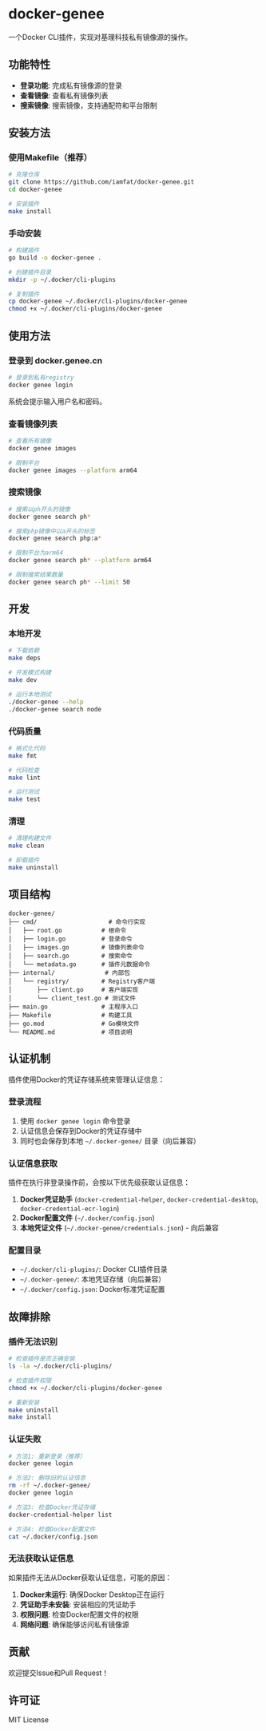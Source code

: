 # docker-genee

一个Docker CLI插件，实现对基理科技私有镜像源的操作。

## 功能特性

- **登录功能**: 完成私有镜像源的登录
- **查看镜像**: 查看私有镜像列表
- **搜索镜像**: 搜索镜像，支持通配符和平台限制

## 安装方法

### 使用Makefile（推荐）

```bash
# 克隆仓库
git clone https://github.com/iamfat/docker-genee.git
cd docker-genee

# 安装插件
make install
```

### 手动安装

```bash
# 构建插件
go build -o docker-genee .

# 创建插件目录
mkdir -p ~/.docker/cli-plugins

# 复制插件
cp docker-genee ~/.docker/cli-plugins/docker-genee
chmod +x ~/.docker/cli-plugins/docker-genee
```

## 使用方法

### 登录到 docker.genee.cn

```bash
# 登录到私有registry
docker genee login
```

系统会提示输入用户名和密码。

### 查看镜像列表

```bash
# 查看所有镜像
docker genee images

# 限制平台
docker genee images --platform arm64
```

### 搜索镜像

```bash
# 搜索以ph开头的镜像
docker genee search ph*

# 搜索php镜像中以a开头的标签
docker genee search php:a*

# 限制平台为arm64
docker genee search ph* --platform arm64

# 限制搜索结果数量
docker genee search ph* --limit 50
```

## 开发

### 本地开发

```bash
# 下载依赖
make deps

# 开发模式构建
make dev

# 运行本地测试
./docker-genee --help
./docker-genee search node
```

### 代码质量

```bash
# 格式化代码
make fmt

# 代码检查
make lint

# 运行测试
make test
```

### 清理

```bash
# 清理构建文件
make clean

# 卸载插件
make uninstall
```

## 项目结构

```
docker-genee/
├── cmd/                    # 命令行实现
│   ├── root.go           # 根命令
│   ├── login.go          # 登录命令
│   ├── images.go         # 镜像列表命令
│   ├── search.go         # 搜索命令
│   └── metadata.go       # 插件元数据命令
├── internal/              # 内部包
│   └── registry/         # Registry客户端
│       ├── client.go     # 客户端实现
│       └── client_test.go # 测试文件
├── main.go               # 主程序入口
├── Makefile              # 构建工具
├── go.mod                # Go模块文件
└── README.md             # 项目说明
```

## 认证机制

插件使用Docker的凭证存储系统来管理认证信息：

### 登录流程
1. 使用 `docker genee login` 命令登录
2. 认证信息会保存到Docker的凭证存储中
3. 同时也会保存到本地 `~/.docker-genee/` 目录（向后兼容）

### 认证信息获取
插件在执行非登录操作前，会按以下优先级获取认证信息：
1. **Docker凭证助手** (`docker-credential-helper`, `docker-credential-desktop`, `docker-credential-ecr-login`)
2. **Docker配置文件** (`~/.docker/config.json`)
3. **本地凭证文件** (`~/.docker-genee/credentials.json`) - 向后兼容

### 配置目录
- `~/.docker/cli-plugins/`: Docker CLI插件目录
- `~/.docker-genee/`: 本地凭证存储（向后兼容）
- `~/.docker/config.json`: Docker标准凭证配置

## 故障排除

### 插件无法识别

```bash
# 检查插件是否正确安装
ls -la ~/.docker/cli-plugins/

# 检查插件权限
chmod +x ~/.docker/cli-plugins/docker-genee

# 重新安装
make uninstall
make install
```

### 认证失败

```bash
# 方法1: 重新登录（推荐）
docker genee login

# 方法2: 删除旧的认证信息
rm -rf ~/.docker-genee/
docker genee login

# 方法3: 检查Docker凭证存储
docker-credential-helper list

# 方法4: 检查Docker配置文件
cat ~/.docker/config.json
```

### 无法获取认证信息

如果插件无法从Docker获取认证信息，可能的原因：

1. **Docker未运行**: 确保Docker Desktop正在运行
2. **凭证助手未安装**: 安装相应的凭证助手
3. **权限问题**: 检查Docker配置文件的权限
4. **网络问题**: 确保能够访问私有镜像源

## 贡献

欢迎提交Issue和Pull Request！

## 许可证

MIT License